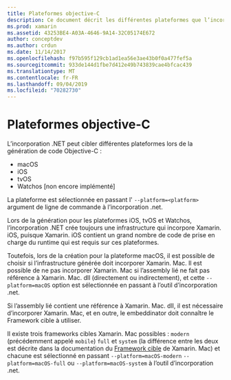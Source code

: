 ```yaml
---
title: Plateformes objective-C
description: Ce document décrit les différentes plateformes que l’incorporation .NET peut cibler lorsque vous travaillez avec du code Objective-C. Il aborde macOS, iOS, tvOS et Watchos.
ms.prod: xamarin
ms.assetid: 43253BE4-A03A-4646-9A14-32C05174E672
author: conceptdev
ms.author: crdun
ms.date: 11/14/2017
ms.openlocfilehash: f97b595f129cb1ad1ea56e3ae43b0f0a477fef5a
ms.sourcegitcommit: 933de144d1fbe7d412e49b743839cae4bfcac439
ms.translationtype: MT
ms.contentlocale: fr-FR
ms.lasthandoff: 09/04/2019
ms.locfileid: "70282730"
---
```

# <a name="objective-c-platforms"></a>Plateformes objective-C

L’incorporation .NET peut cibler différentes plateformes lors de la génération de code Objective-C :

* macOS
* iOS
* tvOS
* Watchos [non encore implémenté]

La plateforme est sélectionnée en passant l' `--platform=<platform>` argument de ligne de commande à l’incorporation .net.

Lors de la génération pour les plateformes iOS, tvOS et Watchos, l’incorporation .NET crée toujours une infrastructure qui incorpore Xamarin. iOS, puisque Xamarin. iOS contient un grand nombre de code de prise en charge du runtime qui est requis sur ces plateformes.

Toutefois, lors de la création pour la plateforme macOS, il est possible de choisir si l’infrastructure générée doit incorporer Xamarin. Mac. Il est possible de ne pas incorporer Xamarin. Mac si l’assembly lié ne fait pas référence à Xamarin. Mac. dll (directement ou indirectement), et cette `--platform=macOS` option est sélectionnée en passant à l’outil d’incorporation .net.

Si l’assembly lié contient une référence à Xamarin. Mac. dll, il est nécessaire d’incorporer Xamarin. Mac, et en outre, le embeddinator doit connaître le Framework cible à utiliser.

Il existe trois frameworks cibles Xamarin. Mac possibles : `modern` (précédemment appelé `mobile`) `full` et `system` (la différence entre les deux est décrite dans la documentation du [Framework cible][1] de Xamarin. Mac) et chacune est sélectionné en passant `--platform=macOS-modern` `--platform=macOS-full` ou `--platform=macOS-system` à l’outil d’incorporation .net.

[1]: ~/mac/platform/target-framework.md
